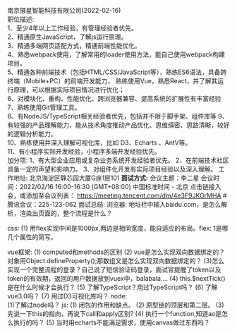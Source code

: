 南京摄星智能科技有限公司(2022-02-16)  
职位描述:  
1、至少4年以上工作经验，有管理经验者优先。  
2、精通原生JavaScript，了解js运行原理。  
3、精通多端网页适配方式，精通前端性能优化。  
4、熟悉webpack使用，了解常用的loader使用方法，能自己使用webpack构建项目。  
5、精通各种前端技术（包括HTML/CSS/JavaScript等），熟练ES6语法，具备跨终端（Mobile+PC）的前端开发能力，
熟练使用Vue，熟悉React，并了解其运行原理，可以根据实际项目情况进行优化；  
6、对模块化、重构、性能优化、跨浏览器兼容、提高系统的扩展性有丰富经验  
7、熟练使用Git管理工具。  
8、有NodeJS/TypeScript相关经验者优先，包括并不限于脚手架、组件库等 
9、有较强的产品理解能力，能从技术角度推动产品优化、思维缜密、思路清晰，较好的逻辑分析能力。      
10、熟练使用并深入理解可视化库，比如 D3、Echarts 、AntV等。    
11、有小程序实际开发经验，小程序多端开发经验优先。   
加分项: 
1、有大型企业应用或复杂业务系统开发经验者优先。 
2、在前端技术社区具备一定的声望和影响力。 
3、对组件化开发有实际项目经验以及深入理解。 
工作地址:  北京海淀区静芯园大厦G座1层101 
****面试方式:**** 
会议主题：李二星 
会议时间：2022/02/16 16:00-16:30 (GMT+08:00) 中国标准时间 - 北京 
点击链接入会，或添加至会议列表： 
https://meeting.tencent.com/dm/4e3F9JKGrMHA 
#腾讯会议：225-123-062 
面试总结: 
浏览器: 
地址栏中输入baidu.com，是怎么解析，渲染出页面的，整个流程是什么？ 

css:
(1) 用flex实现中间是1000px,两边是相同宽度，能自适应的布局。flex: 1是哪几个属性的简写。 

vue框架: 
(1) computed和methods的区别 
(2) vue是怎么实现双向数据绑定的？ 
    对象用Object.defineProperty();那数组又是怎么实现双向数据绑定的？ 
(3)怎么实现一个完整流程的登录？自己说了短信验证码登录，面试官提醒了token以及token的有效期，返回的用户数据放到vuex中，balabala.... 
(4) this.$nextTick()是在什么时候才会执行？ 
(5) 了解TypeScript？用过TypeScript吗？ 
(6) 了解vue3.0吗？ 
(7) 用过D3可视化库吗？ 
node:  
(1)了解过node吗？ 
js: 
(1) 闭包的作用和缺点。 
(2) 原型链的顶层和第二层。 
(3) 先说一下this的指向，再说下call和apply区别? 
(4) 执行一个function,知道ao是怎么执行的吗？ 
(5) 当时用echarts不能满足需求，使用canvas做过东西吗？ 


